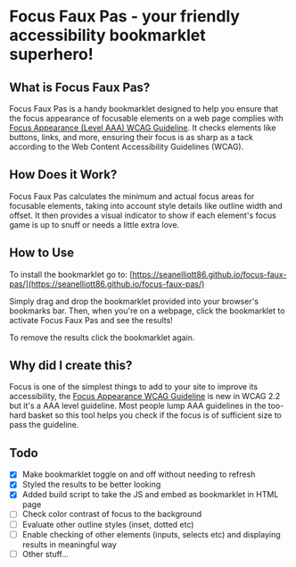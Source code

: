 # Focus Faux Pas - your friendly accessibility bookmarklet superhero!

## What is Focus Faux Pas?

Focus Faux Pas is a handy bookmarklet designed to help you ensure that the focus appearance of focusable elements on a web page complies with [Focus Appearance (Level AAA) WCAG Guideline](https://www.w3.org/WAI/WCAG22/Understanding/focus-appearance.html). It checks elements like buttons, links, and more, ensuring their focus is as sharp as a tack according to the Web Content Accessibility Guidelines (WCAG).

## How Does it Work?

Focus Faux Pas calculates the minimum and actual focus areas for focusable elements, taking into account style details like outline width and offset. It then provides a visual indicator to show if each element's focus game is up to snuff or needs a little extra love.

## How to Use

To install the bookmarklet go to: [https://seanelliott86.github.io/focus-faux-pas/](https://seanelliott86.github.io/focus-faux-pas/)

Simply drag and drop the bookmarklet provided into your browser's bookmarks bar. Then, when you're on a webpage, click the bookmarklet to activate Focus Faux Pas and see the results!

To remove the results click the bookmarklet again.

## Why did I create this?

Focus is one of the simplest things to add to your site to improve its accessibility, the [Focus Appearance WCAG Guideline](https://www.w3.org/WAI/WCAG22/Understanding/focus-appearance.html) is new in WCAG 2.2 but it's a AAA level guideline. Most people lump AAA guidelines in the too-hard basket so this tool helps you check if the focus is of sufficient size to pass the guideline.

## Todo

- [x] Make bookmarklet toggle on and off without needing to refresh
- [x] Styled the results to be better looking
- [x] Added build script to take the JS and embed as bookmarklet in HTML page
- [ ] Check color contrast of focus to the background
- [ ] Evaluate other outline styles (inset, dotted etc)
- [ ] Enable checking of other elements (inputs, selects etc) and displaying results in meaningful way
- [ ] Other stuff...
